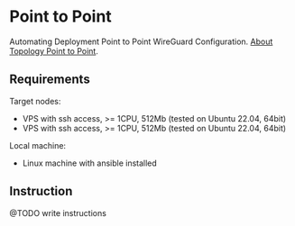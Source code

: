 # Point to Point

Automating Deployment Point to Point WireGuard Configuration. [About Topology Point to Point](https://www.procustodibus.com/blog/2020/11/wireguard-point-to-point-config/).

## Requirements

Target nodes:

- VPS with ssh access, >= 1CPU, 512Mb (tested on Ubuntu 22.04, 64bit)
- VPS with ssh access, >= 1CPU, 512Mb (tested on Ubuntu 22.04, 64bit)

Local machine:

- Linux machine with ansible installed

## Instruction

@TODO write instructions
